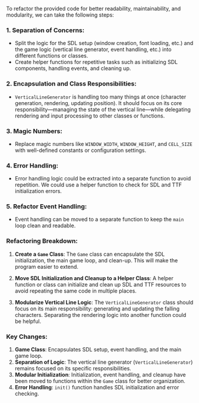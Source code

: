 To refactor the provided code for better readability, maintainability, and modularity, we can take the following steps:

### 1. **Separation of Concerns**:
   - Split the logic for the SDL setup (window creation, font loading, etc.) and the game logic (vertical line generator, event handling, etc.) into different functions or classes.
   - Create helper functions for repetitive tasks such as initializing SDL components, handling events, and cleaning up.

### 2. **Encapsulation and Class Responsibilities**:
   - `VerticalLineGenerator` is handling too many things at once (character generation, rendering, updating position). It should focus on its core responsibility—managing the state of the vertical line—while delegating rendering and input processing to other classes or functions.

### 3. **Magic Numbers**:
   - Replace magic numbers like `WINDOW_WIDTH`, `WINDOW_HEIGHT`, and `CELL_SIZE` with well-defined constants or configuration settings.

### 4. **Error Handling**:
   - Error handling logic could be extracted into a separate function to avoid repetition. We could use a helper function to check for SDL and TTF initialization errors.

### 5. **Refactor Event Handling**:
   - Event handling can be moved to a separate function to keep the `main` loop clean and readable.

### Refactoring Breakdown:

1. **Create a `Game` Class**:
   The `Game` class can encapsulate the SDL initialization, the main game loop, and clean-up. This will make the program easier to extend.

2. **Move SDL Initialization and Cleanup to a Helper Class**:
   A helper function or class can initialize and clean up SDL and TTF resources to avoid repeating the same code in multiple places.

3. **Modularize Vertical Line Logic**:
   The `VerticalLineGenerator` class should focus on its main responsibility: generating and updating the falling characters. Separating the rendering logic into another function could be helpful.

### Key Changes:
1. **Game Class**: Encapsulates SDL setup, event handling, and the main game loop.
2. **Separation of Logic**: The vertical line generator (`VerticalLineGenerator`) remains focused on its specific responsibilities.
3. **Modular Initialization**: Initialization, event handling, and cleanup have been moved to functions within the `Game` class for better organization.
4. **Error Handling**: `init()` function handles SDL initialization and error checking.